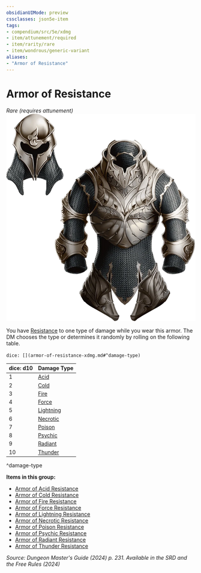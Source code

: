 ```yaml
---
obsidianUIMode: preview
cssclasses: json5e-item
tags:
- compendium/src/5e/xdmg
- item/attunement/required
- item/rarity/rare
- item/wondrous/generic-variant
aliases: 
- "Armor of Resistance"
---
```

# Armor of Resistance
*Rare (requires attunement)*  
![](/3-Mechanics/CLI/items/img/armor-of-resistance.webp#right)


You have [Resistance](/3-Mechanics/CLI/variant-rules/resistance-xphb.md) to one type of damage while you wear this armor. The DM chooses the type or determines it randomly by rolling on the following table.

`dice: [](armor-of-resistance-xdmg.md#^damage-type)`

| dice: d10 | Damage Type |
|-----------|-------------|
| 1 | [Acid](/3-Mechanics/CLI/items/armor-of-acid-resistance-xdmg.md) |
| 2 | [Cold](/3-Mechanics/CLI/items/armor-of-cold-resistance-xdmg.md) |
| 3 | [Fire](/3-Mechanics/CLI/items/armor-of-fire-resistance-xdmg.md) |
| 4 | [Force](/3-Mechanics/CLI/items/armor-of-force-resistance-xdmg.md) |
| 5 | [Lightning](/3-Mechanics/CLI/items/armor-of-lightning-resistance-xdmg.md) |
| 6 | [Necrotic](/3-Mechanics/CLI/items/armor-of-necrotic-resistance-xdmg.md) |
| 7 | [Poison](/3-Mechanics/CLI/items/armor-of-poison-resistance-xdmg.md) |
| 8 | [Psychic](/3-Mechanics/CLI/items/armor-of-psychic-resistance-xdmg.md) |
| 9 | [Radiant](/3-Mechanics/CLI/items/armor-of-radiant-resistance-xdmg.md) |
| 10 | [Thunder](/3-Mechanics/CLI/items/armor-of-thunder-resistance-xdmg.md) |
^damage-type

**Items in this group:**

- [Armor of Acid Resistance](/3-Mechanics/CLI/items/armor-of-acid-resistance-xdmg.md)
- [Armor of Cold Resistance](/3-Mechanics/CLI/items/armor-of-cold-resistance-xdmg.md)
- [Armor of Fire Resistance](/3-Mechanics/CLI/items/armor-of-fire-resistance-xdmg.md)
- [Armor of Force Resistance](/3-Mechanics/CLI/items/armor-of-force-resistance-xdmg.md)
- [Armor of Lightning Resistance](/3-Mechanics/CLI/items/armor-of-lightning-resistance-xdmg.md)
- [Armor of Necrotic Resistance](/3-Mechanics/CLI/items/armor-of-necrotic-resistance-xdmg.md)
- [Armor of Poison Resistance](/3-Mechanics/CLI/items/armor-of-poison-resistance-xdmg.md)
- [Armor of Psychic Resistance](/3-Mechanics/CLI/items/armor-of-psychic-resistance-xdmg.md)
- [Armor of Radiant Resistance](/3-Mechanics/CLI/items/armor-of-radiant-resistance-xdmg.md)
- [Armor of Thunder Resistance](/3-Mechanics/CLI/items/armor-of-thunder-resistance-xdmg.md)

*Source: Dungeon Master's Guide (2024) p. 231. Available in the <span title='Systems Reference Document (5.2)'>SRD</span> and the Free Rules (2024)*
